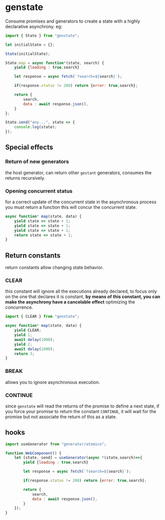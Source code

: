 # genstate

Consume promises and generators to create a state with a highly declarative asynchrony. eg:

```js
import { State } from "genstate";

let initialState = {};

State(initialState);

State.map = async function*(state, search) {
    yield {loading : true,search}

    let response = async fetch(`?search=${search}`);

    if(response.status != 200) return {error: true,search};

    return {
        search,
        data : await response.json(),
    }
};

State.send("any...", state => {
	console.log(state);
});
```

## Special effects

### Return of new generators

the host generator, can return other `gestant` generators, consumes the returns recursively.

### Opening concurrent status

for a correct update of the concurrent state in the asynchronous process you must return a function this will concur the concurrent state.

```js
async function* map(state, data) {
	yield state => state + 1;
	yield state => state + 1;
	yield state => state + 1;
	return state => state + 1;
}
```

## Return constants

return constants allow changing state behavior.

### CLEAR

this constant will ignore all the executions already declared, to focus only on the one that declares it is constant, **by means of this constant, you can make the asynchrony have a cancelable effect** optimizing the concurrence.

```js
import { CLEAR } from "genstate";

async function* map(state, data) {
	yield CLEAR;
	yield 1;
	await delay(1000);
	yield 2;
	await delay(1000);
	return 3;
}
```

### BREAK

allows you to ignore asynchronous execution.

### CONTINUE

since `genstate` will read the returns of the promise to define a next state, if you force your promise to return the constant `CONTINUE`, it will wait for the promise but not associate the return of this as a state.

## hooks

```js
import useGenerator from "generator/atomico";

function WebComponent() {
	let [state, send] = useGenerator(async *(state,search)=>{
        yield {loading : true,search}

        let response = async fetch(`?search=${search}`);

        if(response.status != 200) return {error: true,search};

        return {
            search,
            data : await response.json(),
        }
    });
}
```
